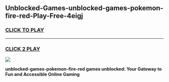 
## Unblocked-Games-unblocked-games-pokemon-fire-red-Play-Free-4eigj
<h3>
<a href="https://premium76.site?title=unblocked-games-pokemon-fire-red&ref=10A">CLICK TO PLAY</a></h3>
<hr>

<h3>
<a href="https://premium76.site?title=unblocked-games-pokemon-fire-red&ref=10A">CLICK 2 PLAY</a>
  
</h3>

<a href="https://premium76.site?title=unblocked-games-pokemon-fire-red&ref=10A"><img src="https://clearcache.store/games.png"></a>


**unblocked-games-pokemon-fire-red games unblocked: Your Gateway to Fun and Accessible Online Gaming**
